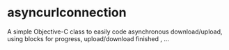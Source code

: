 asyncurlconnection
==================

A simple Objective-C class to easily code asynchronous download/upload, using blocks for progress, upload/download finished , ...